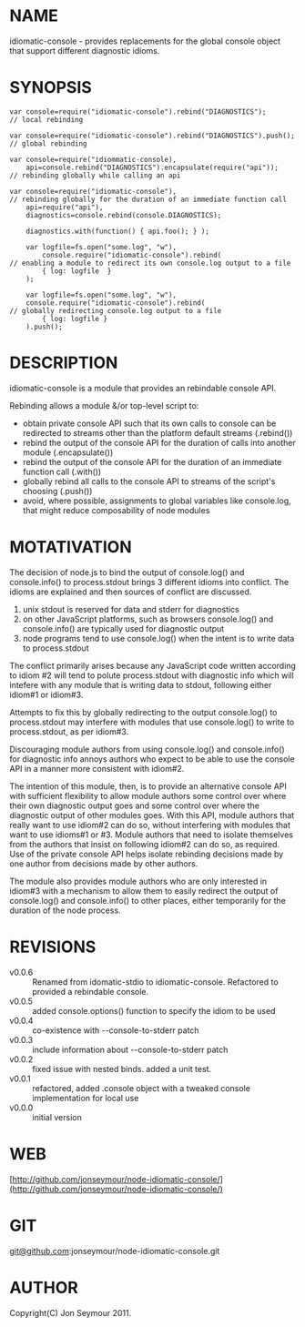 NAME
====
idiomatic-console - provides replacements for the global console object that support different diagnostic idioms.

SYNOPSIS
========
	var console=require("idiomatic-console").rebind("DIAGNOSTICS");        // local rebinding

	var console=require("idiomatic-console").rebind("DIAGNOSTICS").push(); // global rebinding

	var console=require("idiommatic-console),
	    api=console.rebind("DIAGNOSTICS").encapsulate(require("api"));     // rebinding globally while calling an api

	var console=require("idiomatic-console"),                              // rebinding globally for the duration of an immediate function call
	    api=require("api"),
	    diagnostics=console.rebind(console.DIAGNOSTICS);

	    diagnostics.with(function() { api.foo(); } );                     
                                   
        var logfile=fs.open("some.log", "w"),
            console.require("idiomatic-console").rebind(                      // enabling a module to redirect its own console.log output to a file
	    	{ log: logfile  }  
	    ); 

        var logfile=fs.open("some.log", "w"),
	    console.require("idiomatic-console").rebind(                       // globally redirecting console.log output to a file
	    	{ log: logfile }  
	    ).push(); 


DESCRIPTION
===========
idiomatic-console is a module that provides an rebindable console API.

Rebinding allows a module &/or top-level script to:

* obtain private console API such that its own calls to console can be redirected to streams other than the platform default streams (.rebind())
* rebind the output of the console API for the duration of calls into another module (.encapsulate())
* rebind the output of the console API for the duration of an immediate function call (.with())
* globally rebind all calls to the console API to streams of the script's choosing (.push())
* avoid, where possible, assignments to global variables like console.log, that might reduce composability of node modules

MOTATIVATION
============
The decision of node.js to bind the output of console.log() and console.info() to process.stdout brings 3 different idioms into conflict. 
The idioms are explained and then sources of conflict are discussed.

1. unix stdout is reserved for data and stderr for diagnostics
2. on other JavaScript platforms, such as browsers console.log() and console.info() are typically used for diagnostic output
3. node programs tend to use console.log() when the intent is to write data to process.stdout

The conflict primarily arises because any JavaScript code written according to idiom #2 will tend to polute process.stdout with diagnostic info which will intefere
with any module that is writing data to stdout, following either idiom#1 or idiom#3.

Attempts to fix this by globally redirecting to the output console.log() to process.stdout may interfere with modules that use console.log() 
to write to process.stdout, as per idiom#3.

Discouraging module authors from using console.log() and console.info() for diagnostic info annoys authors who expect to be able to use the console
API in a manner more consistent with idiom#2.

The intention of this module, then, is to provide an alternative console API with sufficient flexibility to allow module authors some control over where 
their own diagnostic output goes and some control over where the diagnostic output of other modules goes. With this API, module authors that really want to
use idiom#2 can do so, without interfering with modules that want to use idioms#1 or #3. Module authors that need to isolate themselves from the 
authors that insist on following idiom#2 can do so, as required. Use of the private console API helps isolate rebinding decisions made by one author from
decisions made by other authors.

The module also provides module authors who are only interested in idiom#3 with a mechanism to allow them to easily redirect the output of
console.log() and console.info() to other places, either temporarily for the duration of the node process.

REVISIONS
=========
<dl>
<dt>v0.0.6</dt>
<dd>Renamed from idomatic-stdio to idiomatic-console. Refactored to provided a rebindable console.</dd>
<dt>v0.0.5</dt>
<dd>added console.options() function to specify the idiom to be used</dd>
<dt>v0.0.4</dt>
<dd>co-existence with --console-to-stderr patch</dd>
<dt>v0.0.3</dt>
<dd>include information about --console-to-stderr patch</dd>
<dt>v0.0.2</dt>
<dd>fixed issue with nested binds. added a unit test.</dd>
<dt>v0.0.1</dt>
<dd>refactored, added .console object with a tweaked console implementation for local use</dd>
<dt>v0.0.0</dt>
<dd>initial version</dd>
</dl>

WEB
===
[http://github.com/jonseymour/node-idiomatic-console/](http://github.com/jonseymour/node-idiomatic-console/)

GIT
===
git@github.com:jonseymour/node-idiomatic-console.git

AUTHOR
======
Copyright(C) Jon Seymour 2011.